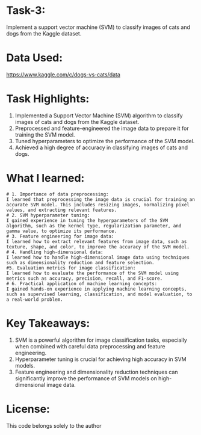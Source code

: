 # Task-3: 
Implement a support vector machine (SVM) to classify images of cats and dogs from the Kaggle dataset.

# Data Used: 
https://www.kaggle.com/c/dogs-vs-cats/data
# Task Highlights:

1. Implemented a Support Vector Machine (SVM) algorithm to classify images of cats and dogs from the Kaggle dataset.
2. Preprocessed and feature-engineered the image data to prepare it for training the SVM model.
3. Tuned hyperparameters to optimize the performance of the SVM model.
4. Achieved a high degree of accuracy in classifying images of cats and dogs.

# What I learned:
    # 1. Importance of data preprocessing: 
    I learned that preprocessing the image data is crucial for training an accurate SVM model. This includes resizing images, normalizing pixel values, and extracting relevant features.
    # 2. SVM hyperparameter tuning: 
    I gained experience in tuning the hyperparameters of the SVM algorithm, such as the kernel type, regularization parameter, and gamma value, to optimize its performance.
    # 3. Feature engineering for image data: 
    I learned how to extract relevant features from image data, such as texture, shape, and color, to improve the accuracy of the SVM model.
    # 4. Handling high-dimensional data: 
    I learned how to handle high-dimensional image data using techniques such as dimensionality reduction and feature selection.
    #5. Evaluation metrics for image classification: 
    I learned how to evaluate the performance of the SVM model using metrics such as accuracy, precision, recall, and F1-score.
    # 6. Practical application of machine learning concepts: 
    I gained hands-on experience in applying machine learning concepts, such as supervised learning, classification, and model evaluation, to a real-world problem.

# Key Takeaways:

1. SVM is a powerful algorithm for image classification tasks, especially when combined with careful data preprocessing and feature engineering.
2. Hyperparameter tuning is crucial for achieving high accuracy in SVM models.
3. Feature engineering and dimensionality reduction techniques can significantly improve the performance of SVM models on high-dimensional image data.

# License:
This code belongs solely to the author